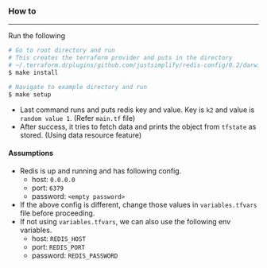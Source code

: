 ### How to
---

Run the following

```bash
# Go to root directory and run
# This creates the terraform provider and puts in the directory 
# ~/.terraform.d/plugins/github.com/justsimplify/redis-config/0.2/darwin_amd64
$ make install

# Navigate to example directory and run
$ make setup
```

- Last command runs and puts redis key and value. Key is `k2` and value is `random value 1`. (Refer `main.tf` file)
- After success, it tries to fetch data and prints the object from `tfstate` as stored. (Using data resource feature)

#### Assumptions
- Redis is up and running and has following config. 
  - host: `0.0.0.0`
  - port: `6379`
  - password: `<empty password>`
- If the above config is different, change those values in `variables.tfvars` file before proceeding.
- If not using `variables.tfvars`, we can also use the following env variables.
  - host: `REDIS_HOST`
  - port: `REDIS_PORT`
  - password: `REDIS_PASSWORD`